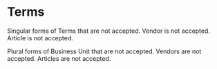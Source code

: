 # Terms

Singular forms of Terms that are not accepted.
Vendor is not accepted.
Article is not accepted.

Plural forms of Business Unit that are not accepted.
Vendors are not accepted.
Articles are not accepted.

